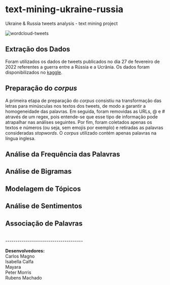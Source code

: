 # text-mining-ukraine-russia
Ukraine &amp; Russia tweets analysis - text mining project

![wordcloud-tweets](https://user-images.githubusercontent.com/69020265/161406567-32e136b1-cc65-4b11-a77c-387da4656604.png)

## Extração dos Dados
Foram utilizados os dados de tweets publicados no dia 27 de fevereiro de 2022 referentes a guerra entre a Rússia e a Ucrânia. Os dados foram disponibilizados no [kaggle](https://www.kaggle.com/code/michaelsammons/ukrainerussia-twitter-eda).

## Preparação do *corpus*
A primeira etapa de preparação do *corpus* consistiu na transformação das letras para minúsculas nos textos dos tweets, de modo a garantir a homogeneidade das palavras. Em seguida, foram removidas as URLs, @ e # através de um regex, pois entende-se que esse tipo de informação pode atrapalhar nas análises seguintes. Por fim, foram coletados apenas os textos e números (ou seja, sem emojis por exemplo) e retiradas as palavras consideradas *stopwords*. 
O *corpus* utilizado contém apenas palavras na língua inglesa. 

## Análise da Frequência das Palavras

## Análise de Bigramas

## Modelagem de Tópicos

## Análise de Sentimentos

## Associação de Palavras




<br/>
--------------------------------------

**Desenvolvedores:**<br/>
Carlos Magno <br/>
Isabella Calfa <br/>
Mayara <br/>
Peter Morris <br/>
Rubens Machado <br/>
